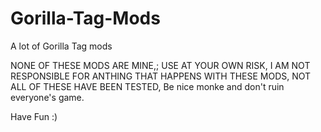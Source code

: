 # Gorilla-Tag-Mods
A lot of Gorilla Tag mods

NONE OF THESE MODS ARE MINE,;
USE AT YOUR OWN RISK,
I AM NOT RESPONSIBLE FOR ANTHING THAT HAPPENS WITH THESE MODS,
NOT ALL OF THESE HAVE BEEN TESTED,
Be nice monke and don't ruin everyone's game.

Have Fun :)
